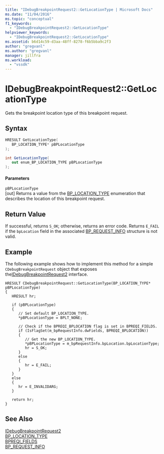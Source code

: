 ```yaml
---
title: "IDebugBreakpointRequest2::GetLocationType | Microsoft Docs"
ms.date: "11/04/2016"
ms.topic: "conceptual"
f1_keywords: 
  - "IDebugBreakpointRequest2::GetLocationType"
helpviewer_keywords: 
  - "IDebugBreakpointRequest2::GetLocationType"
ms.assetid: b6d14c59-d3aa-48ff-8278-f6b5bba9c2f3
author: "gregvanl"
ms.author: "gregvanl"
manager: jillfra
ms.workload: 
  - "vssdk"
---
```

# IDebugBreakpointRequest2::GetLocationType
Gets the breakpoint location type of this breakpoint request.  
  
## Syntax  
  
```cpp  
HRESULT GetLocationType(   
   BP_LOCATION_TYPE* pBPLocationType  
);  
```  
  
```csharp  
int GetLocationType(   
   out enum_BP_LOCATION_TYPE pBPLocationType  
);  
```  
  
#### Parameters  
 `pBPLocationType`  
 [out] Returns a value from the [BP_LOCATION_TYPE](../../../extensibility/debugger/reference/bp-location-type.md) enumeration that describes the location of this breakpoint request.  
  
## Return Value  
 If successful, returns `S_OK`; otherwise, returns an error code. Returns `E_FAIL` if the `bpLocation` field in the associated [BP_REQUEST_INFO](../../../extensibility/debugger/reference/bp-request-info.md) structure is not valid.  
  
## Example  
 The following example shows how to implement this method for a simple `CDebugBreakpointRequest` object that exposes the[IDebugBreakpointRequest2](../../../extensibility/debugger/reference/idebugbreakpointrequest2.md) interface.  
  
```  
HRESULT CDebugBreakpointRequest::GetLocationType(BP_LOCATION_TYPE* pBPLocationType)    
{    
   HRESULT hr;    
  
   if (pBPLocationType)    
   {    
      // Set default BP_LOCATION_TYPE.    
      *pBPLocationType = BPLT_NONE;    
  
      // Check if the BPREQI_BPLOCATION flag is set in BPREQI_FIELDS.    
      if (IsFlagSet(m_bpRequestInfo.dwFields, BPREQI_BPLOCATION))    
      {    
         // Get the new BP_LOCATION_TYPE.    
         *pBPLocationType = m_bpRequestInfo.bpLocation.bpLocationType;    
         hr = S_OK;    
      }    
      else    
      {    
         hr = E_FAIL;    
      }    
   }    
   else    
   {    
      hr = E_INVALIDARG;    
   }    
  
   return hr;    
}    
```  
  
## See Also  
 [IDebugBreakpointRequest2](../../../extensibility/debugger/reference/idebugbreakpointrequest2.md)   
 [BP_LOCATION_TYPE](../../../extensibility/debugger/reference/bp-location-type.md)   
 [BPREQI_FIELDS](../../../extensibility/debugger/reference/bpreqi-fields.md)   
 [BP_REQUEST_INFO](../../../extensibility/debugger/reference/bp-request-info.md)